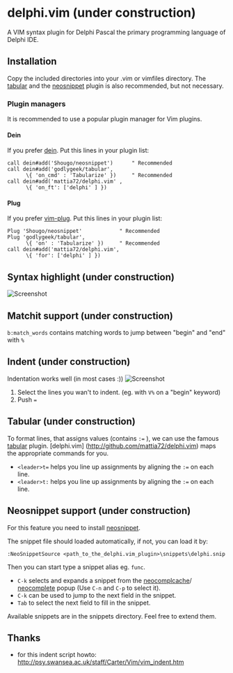 # delphi.vim  (under construction) 
A VIM syntax plugin for Delphi Pascal the primary programming language of
Delphi IDE.

##  Installation
Copy the included directories into your .vim or vimfiles directory.
The [tabular](http://github.com/godlygeek/tabular "Tabular") and the 
[neosnippet](http://github.com/Shougo/neosnippet.vim "Neosnippet") plugin is also
recommended, but not necessary.

### Plugin managers
It is recommended to use a popular plugin manager for Vim plugins.

#### Dein
If you prefer [dein](http://github.com/Shougo/dein.vim "Dein"). Put this lines in your
plugin list:
```
call dein#add('Shougo/neosnippet')      " Recommended  
call dein#add('godlygeek/tabular',     
      \{ 'on_cmd' : 'Tabularize' })     " Recommended 
call dein#add('mattia72/delphi.vim' , 
      \{ 'on_ft': ['delphi' ] }) 
```

#### Plug
If you prefer [vim-plug](http://github.com/Shougo/dein.vim "vim-plug"). Put this lines in your
plugin list:
```
Plug 'Shougo/neosnippet'            " Recommended  
Plug 'godlygeek/tabular',     
      \{ 'on' : 'Tabularize' })     " Recommended 
call dein#add('mattia72/delphi.vim', 
      \{ 'for': ['delphi' ] }) 
```
## Syntax highlight (under construction)
![Screenshot](/../screenshot/screenshot.png?raw=true "Screenshot")

## Matchit support  (under construction)
`b:match_words` contains matching words to jump between "begin" and "end" with `%`

## Indent (under construction)
Indentation works well (in most cases :)) 
![Screenshot](/../screenshot/align.gif?raw=true "Aligning")

1. Select the lines you wan't to indent. (eg. with `V%` on a "begin" keyword)
2. Push `=`

## Tabular (under construction)
To format lines, that assigns values (contains `:=` ), we can use the 
famous [tabular](http://github.com/godlygeek/tabular) plugin.
[delphi.vim] (http://github.com/mattia72/delphi.vim) maps the appropriate
commands for you.
* `<leader>t=` helps you line up assignments by aligning the `:=` on each line.
* `<leader>t:` helps you line up assignments by aligning the `:=` on each line.

## Neosnippet support (under construction)
For this feature you need to install [neosnippet](http://github.com/Shougo/neosnippet.vim "Neosnippet").

The snippet file should loaded automatically, if not, you can load it by:
```
:NeoSnippetSource <path_to_the_delphi.vim_plugin>\snippets\delphi.snip
```    
Then you can start type a snippet alias eg. `func`. 
* `C-k` selects and expands a snippet from the [neocomplcache](https://github.com/Shougo/neocomplcache.vim)/ [neocomplete](https://github.com/Shougo/neocomplete.vim) popup (Use `C-n` and `C-p` to select it). 
* `C-k` can be used to jump to the next field in the snippet.
* `Tab` to select the next field to fill in the snippet.

Available snippets are in the snippets directory. Feel free to extend them.

## Thanks
* for this indent script howto: http://psy.swansea.ac.uk/staff/Carter/Vim/vim_indent.htm

